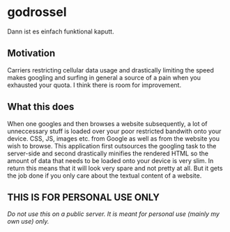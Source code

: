 # godrossel
Dann ist es einfach funktional kaputt. 

## Motivation

Carriers restricting cellular data usage and drastically limiting the speed makes googling and surfing in general a source of
a pain when you exhausted your quota. I think there is room for improvement. 

## What this does

When one googles and then browses a website subsequently, a lot of unneccessary stuff is loaded over your poor
restricted bandwith onto your device. CSS, JS, images etc. from Google as well as from the website you wish to browse. 
This application first outsources the googling task to the server-side and second drastically minifies the rendered 
HTML so the amount of data that needs to be loaded onto your device is very slim. In return this means that it
will look very spare and not pretty at all. But it gets the job done if you only care about the textual content of a website.

## THIS IS FOR PERSONAL USE ONLY

*Do not use this on a public server. It is meant for personal use (mainly my own use) only.*


